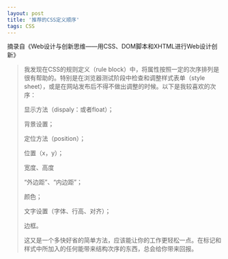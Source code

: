 ```yaml
---
layout: post
title: '推荐的CSS定义顺序'
tags: CSS
---
```

摘录自《Web设计与创新思维——用CSS、DOM脚本和XHTML进行Web设计创新》

> 我发现在CSS的规则定义（rule block）中，将属性按照一定的次序排列是很有帮助的。特别是在浏览器测试阶段中检查和调整样式表单（style sheet），或是在网站发布后不得不做出调整的时候。以下是我较喜欢的次序：
>
>	显示方法（dispaly：或者float）；
>
>	背景设置；
>
>	定位方法（position）；
>
>	位置（x，y）；
>
>	宽度、高度
>
>	“外边距”、“内边距”；
>
>	颜色；
>
>	文字设置（字体、行高、对齐）；
>
>	边框。
>
>	这又是一个多快好省的简单方法，应该能让你的工作更轻松一点。在标记和样式中所加入的任何能带来结构次序的东西，总会给你带来回报。